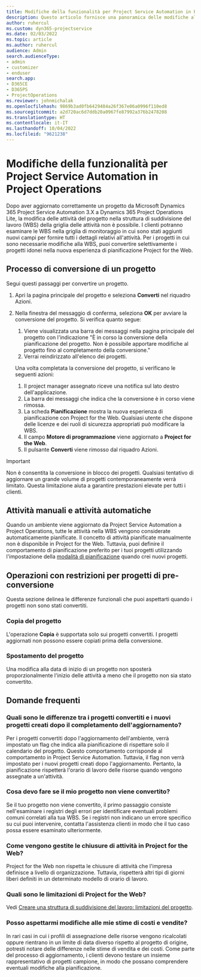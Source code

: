 ```yaml
---
title: Modifiche della funzionalità per Project Service Automation in Project Operations
description: Questo articolo fornisce una panoramica delle modifiche alla funzionalità per Microsoft Dynamics 365 Project Service Automation in Dynamics 365 Project Operations.
author: ruhercul
ms.custom: dyn365-projectservice
ms.date: 02/03/2022
ms.topic: article
ms.author: ruhercul
audience: Admin
search.audienceType:
- admin
- customizer
- enduser
search.app:
- D365CE
- D365PS
- ProjectOperations
ms.reviewer: johnmichalak
ms.openlocfilehash: 9869b3ad0fb6429484a26f367e06a0996f110ed8
ms.sourcegitcommit: a2d720ac6d7ddb20a0967fe87992a376b2478208
ms.translationtype: HT
ms.contentlocale: it-IT
ms.lasthandoff: 10/04/2022
ms.locfileid: "9621238"
---
```

# <a name="feature-changes-for-project-service-automation-to-project-operations"></a>Modifiche della funzionalità per Project Service Automation in Project Operations

Dopo aver aggiornato correttamente un progetto da Microsoft Dynamics 365 Project Service Automation 3.X a Dynamics 365 Project Operations Lite, la modifica delle attività del progetto nella struttura di suddivisione del lavoro (WBS) della griglia delle attività non è possibile. I clienti potranno esaminare le WBS nella griglia di monitoraggio in cui sono stati aggiunti nuovi campi per fornire tutti i dettagli relativi all'attività. Per i progetti in cui sono necessarie modifiche alla WBS, puoi convertire selettivamente i progetti idonei nella nuova esperienza di pianificazione Project for the Web.

## <a name="project-conversion-process"></a>Processo di conversione di un progetto

Segui questi passaggi per convertire un progetto.

1. Apri la pagina principale del progetto e seleziona **Converti** nel riquadro Azioni.
1. Nella finestra del messaggio di conferma, seleziona **OK** per avviare la conversione del progetto. Si verifica quanto segue:

    1. Viene visualizzata una barra dei messaggi nella pagina principale del progetto con l'indicazione "È in corso la conversione della pianificazione del progetto. Non è possibile apportare modifiche al progetto fino al completamento della conversione."
    1. Verrai reindirizzato all'elenco dei progetti.

    Una volta completata la conversione del progetto, si verificano le seguenti azioni:

    1. Il project manager assegnato riceve una notifica sul lato destro dell'applicazione.
    1. La barra dei messaggi che indica che la conversione è in corso viene rimossa.
    1. La scheda **Pianificazione** mostra la nuova esperienza di pianificazione con Project for the Web. Qualsiasi utente che dispone delle licenze e dei ruoli di sicurezza appropriati può modificare la WBS.
    1. Il campo **Motore di programmazione** viene aggiornato a **Project for the Web**.
    1. Il pulsante **Converti** viene rimosso dal riquadro Azioni.

> [!IMPORTANT]
> Non è consentita la conversione in blocco dei progetti. Qualsiasi tentativo di aggiornare un grande volume di progetti contemporaneamente verrà limitato. Questa limitazione aiuta a garantire prestazioni elevate per tutti i clienti.

## <a name="manual-tasks-vs-automatic-tasks"></a>Attività manuali e attività automatiche

Quando un ambiente viene aggiornato da Project Service Automation a Project Operations, tutte le attività nella WBS vengono considerate automaticamente pianificate. Il concetto di attività pianificate manualmente non è disponibile in Project for the Web. Tuttavia, puoi definire il comportamento di pianificazione preferito per i tuoi progetti utilizzando l'impostazione della [modalità di pianificazione](/project-management/scheduling-modes.md) quando crei nuovi progetti.

## <a name="restricted-operations-for-pre-conversion-projects"></a>Operazioni con restrizioni per progetti di pre-conversione

Questa sezione delinea le differenze funzionali che puoi aspettarti quando i progetti non sono stati convertiti.

### <a name="copy-project"></a>Copia del progetto

L'operazione **Copia** è supportata solo sui progetti convertiti. I progetti aggiornati non possono essere copiati prima della conversione.

### <a name="move-project"></a>Spostamento del progetto

Una modifica alla data di inizio di un progetto non sposterà proporzionalmente l'inizio delle attività a meno che il progetto non sia stato convertito.

## <a name="frequently-asked-questions"></a>Domande frequenti

### <a name="what-are-the-differences-between-converted-projects-and-new-projects-that-are-created-after-the-upgrade-has-been-completed"></a>Quali sono le differenze tra i progetti convertiti e i nuovi progetti creati dopo il completamento dell'aggiornamento?

Per i progetti convertiti dopo l'aggiornamento dell'ambiente, verrà impostato un flag che indica alla pianificazione di rispettare solo il calendario del progetto. Questo comportamento corrisponde al comportamento in Project Service Automation. Tuttavia, il flag non verrà impostato per i nuovi progetti creati dopo l'aggiornamento. Pertanto, la pianificazione rispetterà l'orario di lavoro delle risorse quando vengono assegnate a un'attività.

### <a name="what-should-i-do-if-my-project-fails-to-be-converted"></a>Cosa devo fare se il mio progetto non viene convertito?

Se il tuo progetto non viene convertito, il primo passaggio consiste nell'esaminare i registri degli errori per identificare eventuali problemi comuni correlati alla tua WBS. Se i registri non indicano un errore specifico su cui puoi intervenire, contatta l'assistenza clienti in modo che il tuo caso possa essere esaminato ulteriormente.

### <a name="how-are-business-closures-handled-in-project-for-the-web"></a>Come vengono gestite le chiusure di attività in Project for the Web?

Project for the Web non rispetta le chiusure di attività che l'impresa definisce a livello di organizzazione. Tuttavia, rispetterà altri tipi di giorni liberi definiti in un determinato modello di orario di lavoro.

### <a name="what-are-the-limitations-of-project-for-the-web"></a>Quali sono le limitazioni di Project for the Web?

Vedi [Creare una struttura di suddivisione del lavoro: limitazioni del progetto](/project-management/create-wbs#project-limitations.md).

### <a name="can-i-expect-changes-to-my-cost-and-sales-estimates"></a>Posso aspettarmi modifiche alle mie stime di costi e vendite?

In rari casi in cui i profili di assegnazione delle risorse vengono ricalcolati oppure rientrano in un limite di data diverso rispetto al progetto di origine, potresti notare delle differenze nelle stime di vendita e dei costi. Come parte del processo di aggiornamento, i clienti devono testare un insieme rappresentativo di progetti campione, in modo che possano comprendere eventuali modifiche alla pianificazione.
